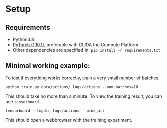 # Setup

## Requirements

* Python3.8 
* [PyTorch (1.10.1)](https://pytorch.org/), preferable with CUDA the Compute Platform.
* Other dependencies are specified in: `pip install -r requirements.txt`

## Minimal working example:

To test if everything works correctly, train a very small number of batches.

```
python train.py data/actions/ logs/actions --num-batches=10
```

This should take no more than a minute. To view the training result, you can use `tensorboard`.
```
tensorboard --logdir logs/actions --bind_all
```

This should open a webbrowser with the training experiment.